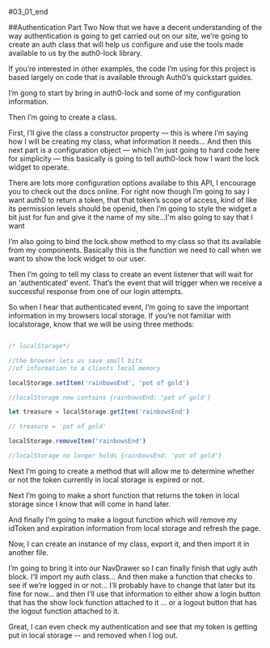 #03_01_end

##Authentication Part Two
Now that we have a decent understanding of the way authentication is going to get carried out on our site, we’re going to create an auth class that will help us configure and use the tools made available to us by the auth0-lock library.

If you’re interested in other examples, the code I’m using for this project is based largely on code that is available through Auth0’s quickstart guides.

I’m gong to start by bring in auth0-lock and some of my configuration information.

Then I’m going to create a class.

First, I’ll give the class a constructor property –– this is where I’m saying how I will be creating my class, what information it needs... And then this next part is a configuration object –– which I’m just going to hard code here for simplicity –– this basically is going to tell auth0-lock how I want the lock widget to operate.

There are lots more configuration options availabe to this API, I encourage you to check out the docs online. For right now though I’m going to say I want auth0 to return a token, that that token’s scope of access, kind of like its permission levels should be openid, then I’m going to style the widget a bit just for fun and give it the name of my site...I'm also going to say that I want

I’m also going to bind the lock.show method to my class so that its available from my components. Basically this is the function we need to call when we want to show the lock widget to our user.

Then I’m going to tell my class to create an event listener that will wait for an ‘authenticated’ event. That’s the event that will trigger when we receive a successful response from one of our login attempts.

So when I hear that authenticated event, I’m going to save the important information in my browsers local storage. If you’re not familiar with localstorage, know that we will be using three methods:

```javascript

/* localStorage*/

//the browser lets us save small bits
//of information to a clients local memory

localStorage.setItem('rainbowsEnd', 'pot of gold')

//localStorage now contains {rainbowsEnd: 'pot of gold'}

let treasure = localStorage.getItem('rainbowsEnd')

// treasure = 'pot of gold'

localStorage.removeItem('rainbowsEnd')

//localStorage no longer holds {rainbowsEnd: 'pot of gold'}
```

Next I’m going to create a method that will allow me to determine whether or not the token currently in local storage is expired or not.

Next I’m going to make a short function that returns the token in local storage since I know that will come in hand later.

And finally I’m going to make a logout function which will remove my idToken and expiration information from local storage and refresh the page.

Now, I can create an instance of my class, export it, and then import it in another file.

I’m going to bring it into our NavDrawer so I can finally finish that ugly auth block. I’ll import my auth class... And then make a function that checks to see if we’re logged in or not... I’ll probably have to change that later but its fine for now... and then I’ll use that information to either show a login button that has the show lock function attached to it ... or a logout button that has the logout function attached to it.

Great, I can even check my authentication and see that my token is getting put in local storage -- and removed when I log out.
